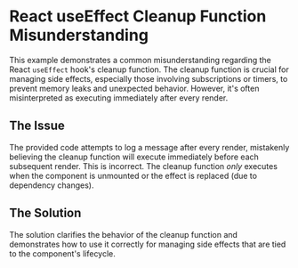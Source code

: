 # React useEffect Cleanup Function Misunderstanding

This example demonstrates a common misunderstanding regarding the React `useEffect` hook's cleanup function.  The cleanup function is crucial for managing side effects, especially those involving subscriptions or timers, to prevent memory leaks and unexpected behavior. However, it's often misinterpreted as executing immediately after every render.

## The Issue

The provided code attempts to log a message after every render, mistakenly believing the cleanup function will execute immediately before each subsequent render. This is incorrect. The cleanup function *only* executes when the component is unmounted or the effect is replaced (due to dependency changes).

## The Solution

The solution clarifies the behavior of the cleanup function and demonstrates how to use it correctly for managing side effects that are tied to the component's lifecycle.